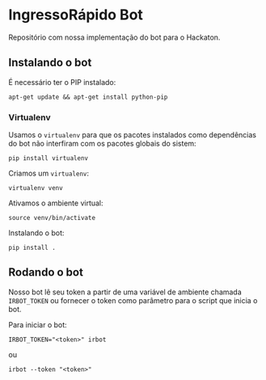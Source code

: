 # IngressoRápido Bot

Repositório com nossa implementação do bot para o Hackaton.

## Instalando o bot

É necessário ter o PIP instalado:

```
apt-get update && apt-get install python-pip
```

### Virtualenv

Usamos o `virtualenv` para que os pacotes instalados como dependências do
bot não interfiram com os pacotes globais do sistem:

```
pip install virtualenv
```

Criamos um `virtualenv`:

```
virtualenv venv
```

Ativamos o ambiente virtual:

```
source venv/bin/activate
```

Instalando o bot:

```
pip install .
```

## Rodando o bot

Nosso bot lê seu token a partir de uma variável de ambiente chamada `IRBOT_TOKEN`
ou fornecer o token como parâmetro para o script que inicia o bot.

Para iniciar o bot:

```
IRBOT_TOKEN="<token>" irbot
```

ou

```
irbot --token "<token>"
```
